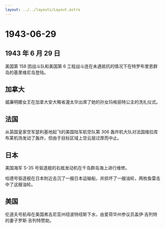 ```yaml
---
layout: ../../layouts/Layout.astro
---
```


# 1943-06-29

## 1943 年 6 月 29 日

美国第 158 团战斗队和美国第 6
工程战斗连在未遇抵抗的情况下在特罗布里恩群岛的基里维尼岛登陆。

## 加拿大

威廉明娜女王在加拿大安大略省渥太华出席了她的孙女玛格丽特公主的洗礼仪式。

## 法国

从英国皇家空军瑟利基地起飞的美国陆军航空队第 306
轰炸机大队对法国维拉库布莱机场发动了轰炸，但由于目标区域上空云层过厚而中止。

## 日本

美国海军 S-35 号驱逐舰的右舷发动机在千岛群岛海上进行维修。

哈德号驱逐舰在日本附近击沉了一艘日本运输船，并损坏了一艘油轮，两枚鱼雷击中了这艘油轮。

## 美国

伦道夫号航母在美国弗吉尼亚州纽波特纽斯下水，由爱荷华州参议员盖伊·吉列特的妻子罗斯·吉列特赞助。